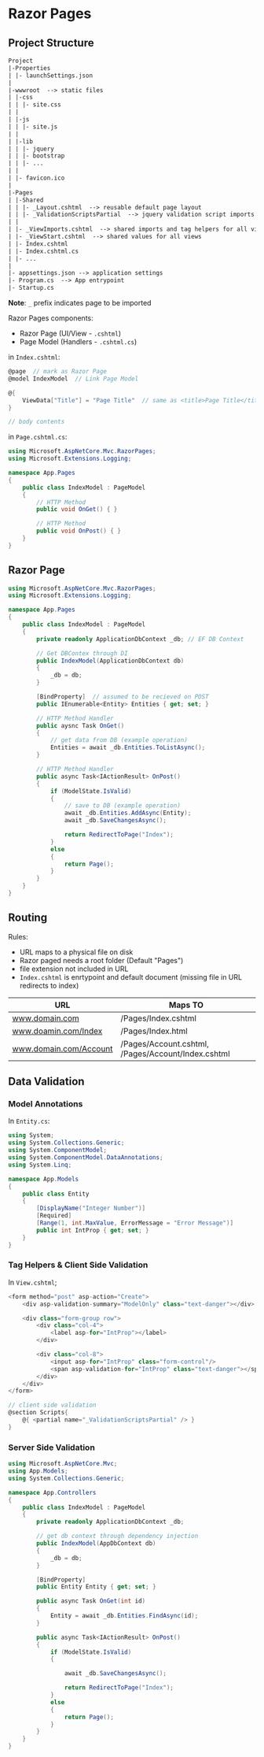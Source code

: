 # Razor Pages

## Project Structure

```txt
Project
|-Properties
| |- launchSettings.json
|
|-wwwroot  --> static files
| |-css
| | |- site.css
| |
| |-js
| | |- site.js
| |
| |-lib
| | |- jquery
| | |- bootstrap
| | |- ...
| |
| |- favicon.ico
|
|-Pages
| |-Shared
| | |- _Layout.cshtml  --> reusable default page layout
| | |- _ValidationScriptsPartial  --> jquery validation script imports
| |
| |- _ViewImports.cshtml  --> shared imports and tag helpers for all views
| |- _ViewStart.cshtml  --> shared values for all views
| |- Index.cshtml
| |- Index.cshtml.cs
| |- ...
|
|- appsettings.json --> application settings
|- Program.cs  --> App entrypoint
|- Startup.cs
```

**Note**: `_` prefix indicates page to be imported

Razor Pages components:

- Razor Page (UI/View - `.cshtml`)
- Page Model (Handlers - `.cshtml.cs`)

in `Index.cshtml`:

```cs
@page  // mark as Razor Page
@model IndexModel  // Link Page Model

@{
    ViewData["Title"] = "Page Title"  // same as <title>Page Title</title>
}

// body contents
```

in `Page.cshtml.cs`:

```cs
using Microsoft.AspNetCore.Mvc.RazorPages;
using Microsoft.Extensions.Logging;

namespace App.Pages
{
    public class IndexModel : PageModel
    {
        // HTTP Method
        public void OnGet() { }

        // HTTP Method
        public void OnPost() { }
    }
}
```

## Razor Page

```cs
using Microsoft.AspNetCore.Mvc.RazorPages;
using Microsoft.Extensions.Logging;

namespace App.Pages
{
    public class IndexModel : PageModel
    {
        private readonly ApplicationDbContext _db; // EF DB Context

        // Get DBContex through DI
        public IndexModel(ApplicationDbContext db)
        {
            _db = db;
        }

        [BindProperty]  // assumed to be recieved on POST
        public IEnumerable<Entity> Entities { get; set; }

        // HTTP Method Handler
        public aysnc Task OnGet()
        {   
            // get data from DB (example operation)
            Entities = await _db.Entities.ToListAsync();
        }

        // HTTP Method Handler
        public async Task<IActionResult> OnPost()
        {
            if (ModelState.IsValid)
            {
                // save to DB (example operation)
                await _db.Entities.AddAsync(Entity);
                await _db.SaveChangesAsync();

                return RedirectToPage("Index");
            }
            else
            {
                return Page();
            }
        }
    }
}
```

## Routing

Rules:

- URL maps to a physical file on disk
- Razor paged needs a root folder (Default "Pages")
- file extension not included in URL
- `Index.cshtml` is enrtypoint and default document (missing file in URL redirects to index)

| URL                    | Maps TO                                            |
|------------------------|----------------------------------------------------|
| www.domain.com         | /Pages/Index.cshtml                                |
| www.doamin.com/Index   | /Pages/Index.html                                  |
| www.domain.com/Account | /Pages/Account.cshtml, /Pages/Account/Index.cshtml |

## Data Validation

### Model Annotations

In `Entity.cs`:

```cs
using System;
using System.Collections.Generic;
using System.ComponentModel;
using System.ComponentModel.DataAnnotations;
using System.Linq;

namespace App.Models
{
    public class Entity
    {
        [DisplayName("Integer Number")]
        [Required]
        [Range(1, int.MaxValue, ErrorMessage = "Error Message")]
        public int IntProp { get; set; }
    }
}
```

### Tag Helpers & Client Side Validation

In `View.cshtml`;

```cs
<form method="post" asp-action="Create">
    <div asp-validation-summary="ModelOnly" class="text-danger"></div>

    <div class="form-group row">
        <div class="col-4">
            <label asp-for="IntProp"></label>
        </div>

        <div class="col-8">
            <input asp-for="IntProp" class="form-control"/>
            <span asp-validation-for="IntProp" class="text-danger"></span>  // error message displyed here
        </div>
    </div>
</form>

// client side validation
@section Scripts{ 
    @{ <partial name="_ValidationScriptsPartial" /> }
}
```

### Server Side Validation

```cs
using Microsoft.AspNetCore.Mvc;
using App.Models;
using System.Collections.Generic;

namespace App.Controllers
{
    public class IndexModel : PageModel
    {
        private readonly ApplicationDbContext _db;

        // get db context through dependency injection
        public IndexModel(AppDbContext db)
        {
            _db = db;
        }

        [BindProperty]
        public Entity Entity { get; set; }

        public async Task OnGet(int id)
        {
            Entity = await _db.Entities.FindAsync(id);
        }

        public async Task<IActionResult> OnPost()
        {
            if (ModelState.IsValid)
            {

                await _db.SaveChangesAsync();

                return RedirectToPage("Index");
            }
            else
            {
                return Page();
            }
        }
    }
}
```
